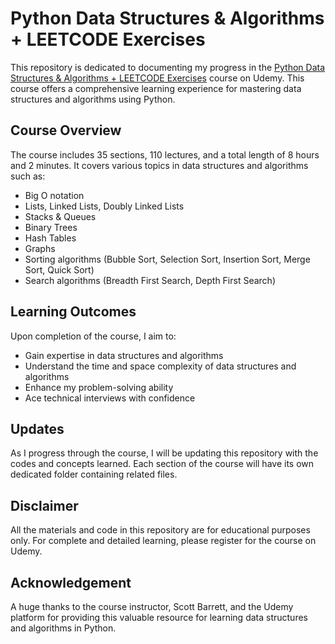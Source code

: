 # Python Data Structures & Algorithms + LEETCODE Exercises

This repository is dedicated to documenting my progress in the [Python Data Structures & Algorithms + LEETCODE Exercises](https://www.udemy.com/course/data-structures-algorithms-python/) course on Udemy. This course offers a comprehensive learning experience for mastering data structures and algorithms using Python.

## Course Overview
The course includes 35 sections, 110 lectures, and a total length of 8 hours and 2 minutes. It covers various topics in data structures and algorithms such as:

- Big O notation
- Lists, Linked Lists, Doubly Linked Lists
- Stacks & Queues
- Binary Trees
- Hash Tables
- Graphs
- Sorting algorithms (Bubble Sort, Selection Sort, Insertion Sort, Merge Sort, Quick Sort)
- Search algorithms (Breadth First Search, Depth First Search)

## Learning Outcomes
Upon completion of the course, I aim to:

- Gain expertise in data structures and algorithms
- Understand the time and space complexity of data structures and algorithms
- Enhance my problem-solving ability
- Ace technical interviews with confidence

## Updates
As I progress through the course, I will be updating this repository with the codes and concepts learned. Each section of the course will have its own dedicated folder containing related files.

## Disclaimer
All the materials and code in this repository are for educational purposes only. For complete and detailed learning, please register for the course on Udemy.

## Acknowledgement
A huge thanks to the course instructor, Scott Barrett, and the Udemy platform for providing this valuable resource for learning data structures and algorithms in Python.
